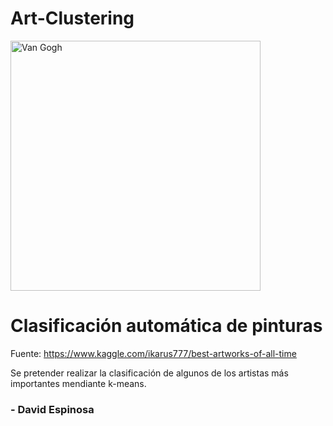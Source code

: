# Art-Clustering

<img src='https://imagenes.20minutos.es/files/article_amp/uploads/2015/09/24/192629.jpg' alt='Van Gogh' width="400">

**<h1> Clasificación automática de pinturas </h1>**

Fuente: https://www.kaggle.com/ikarus777/best-artworks-of-all-time

Se pretender realizar la clasificación de algunos de los artistas más importantes mendiante k-means.

### - David Espinosa
